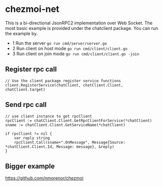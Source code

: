 # chezmoi-net

This is a bi-directional JsonRPC2 implementation over Web Socket. The most basic example is provided under the chatclient package. You can run the example by.

- 1 Run the server
```go run cmd/server/server.go```
- 2 Run client on host mode
```go run cmd/client/client.go```
- 3 Run client on join mode
```go run cmd/client/client.go -join```

## Register rpc call

```
// Use the client package register service functions
client.RegisterService(chatClient, chatClient.Client, chatClient.target)
```

## Send rpc call

```
// use client instance to get rpcClient
rpcClient := chatClient.Client.GetRpcClientForService(*chatClient)
sname := chatClient.Client.GetServiceName(*chatClient)

if rpcClient != nil {
    var reply string
    rpcClient.Call(sname+".OnMessage", Message{Source: *chatClient.Client.Id, Message: message}, &reply)
}
```
## Bigger example

https://github.com/nmorenor/chezmoi

